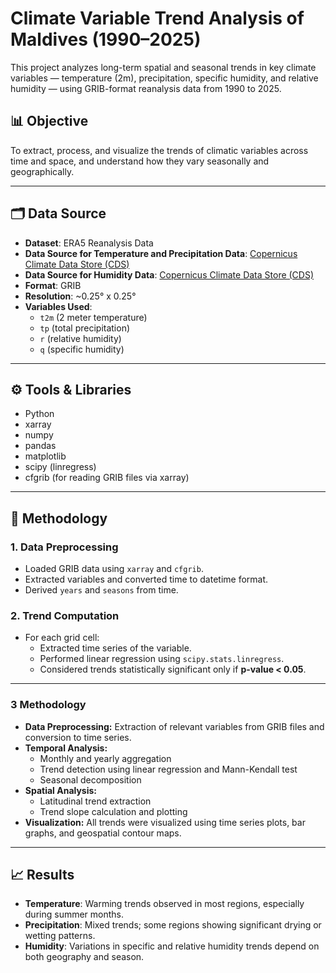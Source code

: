 # Climate Variable Trend Analysis of Maldives (1990–2025)

This project analyzes long-term spatial and seasonal trends in key climate variables — temperature (2m), precipitation, specific humidity, and relative humidity — using GRIB-format reanalysis data from 1990 to 2025.

## 📊 Objective

To extract, process, and visualize the trends of climatic variables across time and space, and understand how they vary seasonally and geographically.

---

## 🗂️ Data Source

- **Dataset**: ERA5 Reanalysis Data
- **Data Source for Temperature and Precipitation Data**: [Copernicus Climate Data Store (CDS)](https://cds.climate.copernicus.eu/datasets/reanalysis-era5-single-levels?tab=download)
- **Data Source for Humidity Data**: [Copernicus Climate Data Store (CDS)](https://cds.climate.copernicus.eu/datasets/reanalysis-era5-pressure-levels?tab=download)
- **Format**: GRIB
- **Resolution**: ~0.25° x 0.25°
- **Variables Used**:
  - `t2m` (2 meter temperature)
  - `tp` (total precipitation)
  - `r` (relative humidity)
  - `q` (specific humidity)

---

## ⚙️ Tools & Libraries

- Python
- xarray
- numpy
- pandas
- matplotlib
- scipy (linregress)
- cfgrib (for reading GRIB files via xarray)

---

## 📌 Methodology

### 1. **Data Preprocessing**
- Loaded GRIB data using `xarray` and `cfgrib`.
- Extracted variables and converted time to datetime format.
- Derived `years` and `seasons` from time.

### 2. **Trend Computation**
- For each grid cell:
  - Extracted time series of the variable.
  - Performed linear regression using `scipy.stats.linregress`.
  - Considered trends statistically significant only if **p-value < 0.05**.
 
---


### 3  **Methodology**
- **Data Preprocessing:** Extraction of relevant variables from GRIB files and conversion to time series.
- **Temporal Analysis:**
  - Monthly and yearly aggregation
  - Trend detection using linear regression and Mann-Kendall test
  - Seasonal decomposition
- **Spatial Analysis:**
  - Latitudinal trend extraction
  - Trend slope calculation and plotting
- **Visualization:** All trends were visualized using time series plots, bar graphs, and geospatial contour maps.

---

## 📈 Results

- **Temperature**: Warming trends observed in most regions, especially during summer months.
- **Precipitation**: Mixed trends; some regions showing significant drying or wetting patterns.
- **Humidity**: Variations in specific and relative humidity trends depend on both geography and season.


